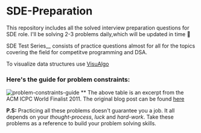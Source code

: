 

# SDE-Preparation

This repository includes all the solved interview preparation questions for  SDE role. I'll be solving 2-3 problems daily,which will be updated in time 👀

SDE Test Series__ consists of practice questions almost for all for the  topics covering the field for competitve programming and DSA.



To visualize data structures use [VisuAlgo](https://visualgo.net/en)

### Here's the guide for problem constraints: 
![problem-constraints-guide](https://github.com/FazeelUsmani/Amazon-SDE-Test-Series/blob/master/img/problem-constraints.png)
** The above table is an excerpt from the ACM ICPC World Finalist 2011. The original blog post can be found [here](https://sites.google.com/site/mostafasibrahim/programming-competitions/thinking-techniques?authuser=0)


__P.S:__ Practicing all these problems doesn't guarantee you a job. It all depends on your *thought-process*, *luck* and *hard-work*. Take these problems as a reference to build your problem solving skills.

